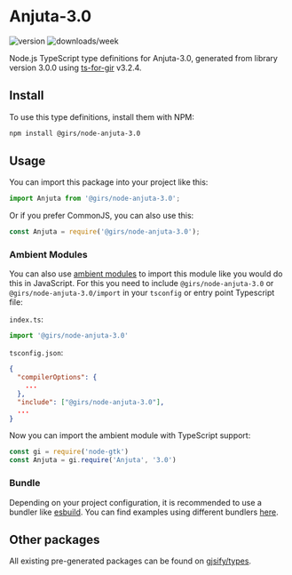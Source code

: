 
# Anjuta-3.0

![version](https://img.shields.io/npm/v/@girs/node-anjuta-3.0)
![downloads/week](https://img.shields.io/npm/dw/@girs/node-anjuta-3.0)


Node.js TypeScript type definitions for Anjuta-3.0, generated from library version 3.0.0 using [ts-for-gir](https://github.com/gjsify/ts-for-gir) v3.2.4.


## Install

To use this type definitions, install them with NPM:
```bash
npm install @girs/node-anjuta-3.0
```

## Usage

You can import this package into your project like this:
```ts
import Anjuta from '@girs/node-anjuta-3.0';
```

Or if you prefer CommonJS, you can also use this:
```ts
const Anjuta = require('@girs/node-anjuta-3.0');
```

### Ambient Modules

You can also use [ambient modules](https://github.com/gjsify/ts-for-gir/tree/main/packages/cli#ambient-modules) to import this module like you would do this in JavaScript.
For this you need to include `@girs/node-anjuta-3.0` or `@girs/node-anjuta-3.0/import` in your `tsconfig` or entry point Typescript file:

`index.ts`:
```ts
import '@girs/node-anjuta-3.0'
```

`tsconfig.json`:
```json
{
  "compilerOptions": {
    ...
  },
  "include": ["@girs/node-anjuta-3.0"],
  ...
}
```

Now you can import the ambient module with TypeScript support: 

```ts
const gi = require('node-gtk')
const Anjuta = gi.require('Anjuta', '3.0')
```


### Bundle

Depending on your project configuration, it is recommended to use a bundler like [esbuild](https://esbuild.github.io/). You can find examples using different bundlers [here](https://github.com/gjsify/ts-for-gir/tree/main/examples).

## Other packages

All existing pre-generated packages can be found on [gjsify/types](https://github.com/gjsify/types).

